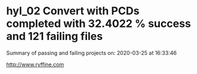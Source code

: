 # hyl_02 Convert with PCDs completed with 32.4022 % success and 121 failing files

Summary of passing and failing projects on: 2020-03-25 at 16:33:46

http://www.ryffine.com
